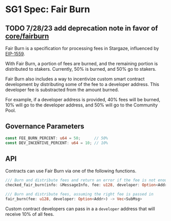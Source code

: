 # SG1 Spec: Fair Burn

## TODO 7/28/23 add deprecation note in favor of [core/fairburn](https://github.com/public-awesome/core/blob/main/contracts/fair-burn)

Fair Burn is a specification for processing fees in Stargaze, influenced by [EIP-1559](https://eips.ethereum.org/EIPS/eip-1559).

With Fair Burn, a portion of fees are burned, and the remaining portion is distributed to stakers. Currently, 50% is burned, and 50% go to stakers.

Fair Burn also includes a way to incentivize custom smart contract development by distributing some of the fee to a developer address. This developer fee is substracted from the amount burned.

For example, if a developer address is provided, 40% fees will be burned, 10% will go to the developer address, and 50% will go to the Community Pool.

## Governance Parameters

```rs
const FEE_BURN_PERCENT: u64 = 50;      // 50%
const DEV_INCENTIVE_PERCENT: u64 = 10; // 10%
```

## API

Contracts can use Fair Burn via one of the following functions.

```rs
/// Burn and distribute fees and return an error if the fee is not enough
checked_fair_burn(info: &MessageInfo, fee: u128, developer: Option<Addr>) -> Result<Vec<SubMsg>, FeeError>

/// Burn and distribute fees, assuming the right fee is passed in
fair_burn(fee: u128, developer: Option<Addr>) -> Vec<SubMsg>
```

Custom contract developers can pass in a a `developer` address that will receive 10% of all fees.
